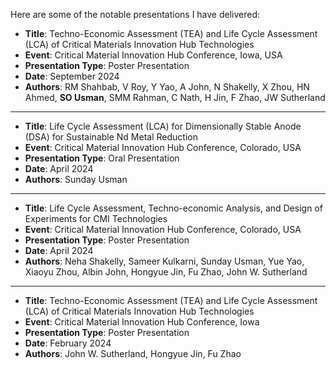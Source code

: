 Here are some of the notable presentations I have delivered:

- **Title**: Techno-Economic Assessment (TEA) and Life Cycle Assessment (LCA) of Critical Materials Innovation Hub Technologies
- **Event**: Critical Material Innovation Hub Conference, Iowa, USA
- **Presentation Type**: Poster Presentation
- **Date**: September 2024
- **Authors**: RM Shahbab, V Roy, Y Yao, A John, N Shakelly, X Zhou, HN Ahmed, **SO Usman**, SMM Rahman, C Nath, H Jin, F Zhao, JW Sutherland
---
- **Title**: Life Cycle Assessment (LCA) for Dimensionally Stable Anode (DSA) for Sustainable Nd Metal Reduction
- **Event**: Critical Material Innovation Hub Conference, Colorado, USA
- **Presentation Type**: Oral Presentation
- **Date**: April 2024
- **Authors**: Sunday Usman
---
- **Title**: Life Cycle Assessment, Techno-economic Analysis, and Design of Experiments for CMI Technologies
- **Event**: Critical Material Innovation Hub Conference, Colorado, USA
- **Presentation Type**: Poster Presentation
- **Date**: April 2024
- **Authors**: Neha Shakelly, Sameer Kulkarni, Sunday Usman, Yue Yao, Xiaoyu Zhou, Albin John, Hongyue Jin, Fu Zhao, John W. Sutherland   
---
- **Title**: Techno-Economic Assessment (TEA) and Life Cycle Assessment (LCA) of Critical Materials Innovation Hub Technologies
- **Event**: Critical Material Innovation Hub Conference, Iowa
- **Presentation Type**: Poster Presentation
- **Date**: February 2024
- **Authors**: John W. Sutherland, Hongyue Jin, Fu Zhao 
